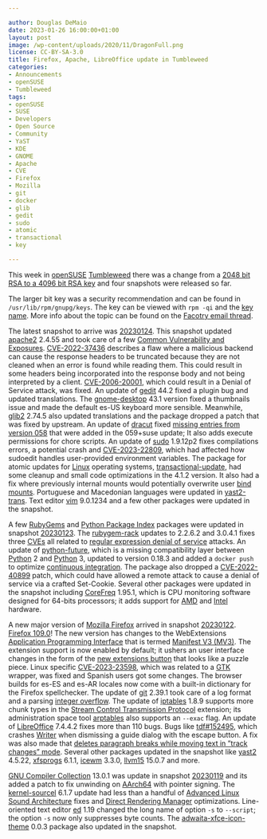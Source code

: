 ```yaml
---

author: Douglas DeMaio
date: 2023-01-26 16:00:00+01:00
layout: post
image: /wp-content/uploads/2020/11/DragonFull.png
license: CC-BY-SA-3.0
title: Firefox, Apache, LibreOffice update in Tumbleweed
categories:
- Announcements
- openSUSE
- Tumbleweed
tags:
- openSUSE
- SUSE
- Developers
- Open Source
- Community
- YaST
- KDE
- GNOME
- Apache
- CVE
- Firefox
- Mozilla
- git
- docker
- glib
- gedit
- sudo
- atomic
- transactional
- key

---
```


This week in [openSUSE](https://get.opensuse.org/) [Tumbleweed](https://get.opensuse.org/tumbleweed/) there was a change from a [2048 bit RSA to a 4096 bit RSA key](https://news.opensuse.org/2023/01/23/new-4096-bit-signing-key/) and four snapshots were released so far.

The larger bit key was a security recommendation and can be found in `/usr/lib/rpm/gnupg/keys`. The key can be viewed with `rpm -qi` and the [key name](https://lists.opensuse.org/archives/list/factory@lists.opensuse.org/thread/FA542JUB5KTAAR37CSY3W43DVWPDTXC4/). More info about the topic can be found on the [Facotry email thread](https://lists.opensuse.org/archives/list/factory@lists.opensuse.org/thread/FA542JUB5KTAAR37CSY3W43DVWPDTXC4/).

The latest snapshot to arrive was [20230124](https://lists.opensuse.org/archives/list/factory@lists.opensuse.org/thread/LK6QJ6ETQGFLZL4ZXHWPX53AS7ZZXNY5/). This snapshot updated [apache2](https://httpd.apache.org/) 2.4.55 and took care of a few [Common Vulnerability and Exposures](https://en.wikipedia.org/wiki/Common_Vulnerabilities_and_Exposures). [CVE-2022-37436](https://cve.report/CVE-2022-37436) describes a flaw where a malicious backend can cause the response headers to be truncated because they are not cleaned when an error is found while reading them. This could result in some headers being incorporated into the response body and not being interpreted by a client. [CVE-2006-20001](https://www.cve.org/CVERecord?id=CVE-2006-20001), which could result in a Denial of Service attack, was fixed. An update of [gedit](https://wiki.gnome.org/Apps/Gedit) 44.2 fixed a plugin bug and updated translations. The [gnome-desktop](https://gitlab.gnome.org/GNOME/gnome-software) 43.1 version fixed a thumbnails issue and made the default es-US keyboard more sensible. Meanwhile, [glib2](https://wiki.gnome.org/Projects/GLib) 2.74.5 also updated translations and the package dropped a patch that was fixed by upstream. An update of [dracut](https://dracut.wiki.kernel.org/index.php/Main_Page) fixed [missing entries from version 058](https://github.com/dracutdevs/dracut/releases/tag/058) that were added in the 059+suse update; It also adds execute permissions for chore scripts. An update of [sudo](https://www.sudo.ws/) 1.9.12p2 fixes compilations errors, a potential crash and [CVE-2023-22809](https://cve.report/CVE-2023-22809), which had affected how sudoedit handles user-provided environment variables. The package for atomic updates for [Linux](https://www.kernel.org/) operating systems, [transactional-update](https://github.com/openSUSE/transactional-update), had some cleanup and small code optimizations in the 4.1.2 version. It also had a fix where previously internal mounts would potentially overwrite user [bind mounts](https://docs.docker.com/storage/bind-mounts/). Portuguese and Macedonian languages were updated in [yast2-trans](https://software.opensuse.org/package/yast2-trans). Text editor [vim](https://www.vim.org/) 9.0.1234 and a few other packages were updated in the snapshot.

A few [RubyGems](https://rubygems.org/) and [Python Package Index](https://pypi.org/) packages were updated in snapshot [20230123](https://lists.opensuse.org/archives/list/factory@lists.opensuse.org/thread/FBPYNNKZ2XHAXA2XULYP3OI24W4BHEKR/). The [rubygem-rack](https://rubygems.org/gems/rack/) updates to 2.2.6.2 and 3.0.4.1 fixes three [CVEs](https://en.wikipedia.org/wiki/Common_Vulnerabilities_and_Exposures) all related to [regular expression denial of service](https://en.wikipedia.org/wiki/ReDoS) attacks. An update of [python-future](https://pypi.org/project/future/), which is a missing compatibility layer between [Python](https://www.python.org/) 2 and [Python](https://www.python.org/) 3, updated to version 0.18.3 and added a `docker push` to optimize [continuous integration](https://en.wikipedia.org/wiki/Continuous_integration). The package also dropped a [CVE-2022-40899](https://www.suse.com/security/cve/CVE-2022-40899.html) patch, which could have allowed a remote attack to cause a denial of service via a crafted Set-Cookie. Several other packages were updated in the snapshot including [CoreFreq](https://github.com/cyring/CoreFreq) 1.95.1, which is CPU monitoring software designed for 64-bits processors; it adds support for [AMD](https://www.amd.com/en) and [Intel](https://www.intel.com/) hardware. 

A new major version of [Mozilla Firefox](https://www.mozilla.org) arrived in snapshot [20230122](https://lists.opensuse.org/archives/list/factory@lists.opensuse.org/thread/W3JUIWUPJ3CMGAEKH3PIEBWZ6Z5CBA2T/). [Firefox 109.0](https://www.mozilla.org/en-US/firefox/109.0/releasenotes/)! The new version has changes to the WebExtensions [Application Programming Interface](https://en.wikipedia.org/wiki/API) that is termed [Manifest V3 (MV3)](https://extensionworkshop.com/documentation/develop/manifest-v3-migration-guide/). The extension support is now enabled by default; it ushers an user interface changes in the form of the [new extensions button](https://support.mozilla.org/en-US/kb/extensions-button?_gl=1%2Amv3fft%2A_ga%2AMzk0ODkwNzgzLjE2NzI2NTIxMDI.%2A_ga_MQ7767QQQW%2AMTY3NDc0MTAwMS4xLjAuMTY3NDc0MTAwMS4wLjAuMA..&redirectslug=unified-extensions&redirectlocale=en-US) that looks like a puzzle piece. Linux specific [CVE-2023-23598](https://www.mozilla.org/en-US/security/advisories/mfsa2023-01/#CVE-2023-23598), which was related to a [GTK](https://www.gtk.org/) wrapper, was fixed and Spanish users got some changes. The browser builds for es-ES and es-AR locales now come with a built-in dictionary for the Firefox spellchecker. The update of [git](https://github.com/git) 2.39.1 took care of a log format and a parsing [integer overflow](https://en.wikipedia.org/wiki/Integer_overflow). The update of [iptables](https://linux.die.net/man/8/iptables) 1.8.9 supports more chunk types in the [Stream Control Transmission Protocol](https://en.wikipedia.org/wiki/Stream_Control_Transmission_Protocol) extension; its administration space tool [arptables](https://linux.die.net/man/8/arptables) also supports an `--exac` flag. An update of [LibreOffice](https://www.libreoffice.org/) 7.4.4.2 fixes more than 110 bugs. Bugs like [tdf#152495](https://bugs.documentfoundation.org/show_bug.cgi?id=152495), which crashes [Writer](https://www.libreoffice.org/discover/writer/) when dismissing a guide dialog with the escape button. A fix was also made that [deletes paragraph breaks while moving text in ”track changes” mode](https://bugs.documentfoundation.org/show_bug.cgi?id=151954). Several other packages updated in the snapshot like [yast2](https://github.com/yast/yast-yast2) 4.5.22, [xfsprogs](https://www.linuxfromscratch.org/blfs/view/svn/postlfs/xfsprogs.html) 6.1.1, [icewm](https://ice-wm.org/) 3.3.0, [llvm15](https://llvm.org/) 15.0.7 and more.

[GNU Compiler Collection](https://gcc.gnu.org/) 13.0.1 was update in snapshot [20230119](https://lists.opensuse.org/archives/list/factory@lists.opensuse.org/thread/7QREJJQ3TV5Y3JSQALTH3NUUEGHEZ32O/) and its added a patch to fix unwinding on [AArch64](https://en.wikipedia.org/wiki/AArch64) with pointer signing. The [kernel-sourcel](https://www.kernel.org/) 6.1.7 update had less than a handful of [Advanced Linux Sound Architecture](https://en.wikipedia.org/wiki/Advanced_Linux_Sound_Architecture) fixes and [Direct Rendering Manager](https://en.wikipedia.org/wiki/Direct_Rendering_Manager) optimizations. Line-oriented text editor [ed](https://www.gnu.org/software/ed/ed.html) 1.19 changed the long name of option `-s` to `--script`; the option `-s` now only suppresses byte counts. The [adwaita-xfce-icon-theme](https://github.com/hrdwrrsk/adwaita-xfce-icon-theme) 0.0.3 package also updated in the snapshot.
 
<meta name="openSUSE, Tumbleweed, Developers, sysadmin, user, Open Source, rolling release, gamers, superuser, distrowatch, hacker, Linux, Kernel, dell, yast, vim, llvm, icewm, libreoffice, gcc, docker, ruby, rubygem, python, gedit, glib" content="HTML,CSS,XML,JavaScript">
